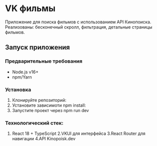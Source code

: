# VK фильмы

Приложение для поиска фильмов с использованием API Кинопоиска. Реализованы: бесконечный скролл, фильтрация, детальные страницы фильмов.


## Запуск приложения

### Предварительные требования
- Node.js v16+
- npm/Yarn

### Установка
1. Клонируйте репозиторий:
2. Установите зависимоти npm install:
3. Запустите проект через npm run dev

### Технологический стек:
1. React 18 + TypeScript
2.VKUI для интерфейса
3.React Router для навигации
4.API Kinopoisk.dev


  
